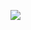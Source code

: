 [![](https://jitpack.io/v/peterzagoranski/gdx-elita.svg)](https://jitpack.io/#peterzagoranski/gdx-elita)
